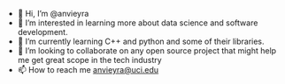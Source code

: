 - 👋 Hi, I’m @anvieyra 
- 👀 I’m interested in learning more about data science and software development.
- 🌱 I’m currently learning C++ and python and some of their libraries.
- 💞️ I’m looking to collaborate on any open source project that might help me get great scope in the tech industry
- 📫 How to reach me anvieyra@uci.edu

<!---
anvieyra/anvieyra is a ✨ special ✨ repository because its `README.md` (this file) appears on your GitHub profile.
You can click the Preview link to take a look at your changes.
--->
